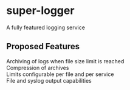 # super-logger
A fully featured logging service

## Proposed Features
Archiving of logs when file size limit is reached  
Compression of archives  
Limits configurable per file and per service  
File and syslog output capabilities  
